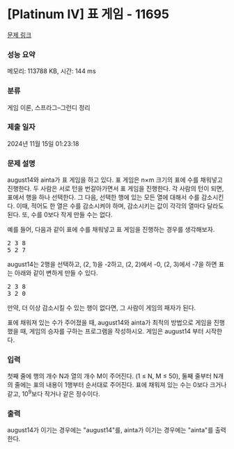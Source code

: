 # [Platinum IV] 표 게임 - 11695 

[문제 링크](https://www.acmicpc.net/problem/11695) 

### 성능 요약

메모리: 113788 KB, 시간: 144 ms

### 분류

게임 이론, 스프라그–그런디 정리

### 제출 일자

2024년 11월 15일 01:23:18

### 문제 설명

<p>august14와 ainta가 표 게임을 하고 있다. 표 게임은 n×m 크기의 표에 수를 채워넣고 진행한다. 두 사람은 서로 턴을 번갈아가면서 표 게임을 진행한다. 각 사람의 턴이 되면, 표에서 행을 하나 선택한다. 그 다음, 선택한 행에 있는 모든 열에 대해서 수를 감소시킨다. 이때, 적어도 한 열은 수를 감소시켜야 하며, 감소시키는 값이 각각의 열마다 달라도 된다. 또, 수를 0보다 작게 만들 수는 없다.</p>

<p>예를 들어, 다음과 같이 표에 수를 채워넣고 표 게임을 진행하는 경우를 생각해보자.</p>

<pre>2 3 8
5 2 7</pre>

<p>august14는 2행을 선택하고, (2, 1)을 -2하고, (2, 2)에서 -0, (2, 3)에서 -7을 하면 표는 아래와 같이 변하게 만들 수 있다.</p>

<pre>2 3 8
3 2 0</pre>

<p>만약, 더 이상 감소시킬 수 있는 행이 없다면, 그 사람이 게임의 패자가 된다.</p>

<p>표에 채워져 있는 수가 주어졌을 때, august14와 ainta가 최적의 방법으로 게임을 진행했을 때, 게임의 승자를 구하는 프로그램을 작성하시오. 게임은 august14 부터 시작한다.</p>

### 입력 

 <p>첫째 줄에 행의 개수 N과 열의 개수 M이 주어진다. (1 ≤ N, M ≤ 50), 둘째 줄부터 N개의 줄에는 표의 내용이 1행부터 순서대로 주어진다. 표에 채워져 있는 수는 0보다 크거나 같고, 10<sup>9</sup>보다 작거나 같은 정수이다.</p>

### 출력 

 <p>august14가 이기는 경우에는 "august14"를, ainta가 이기는 경우에는 "ainta"를 출력한다.</p>

